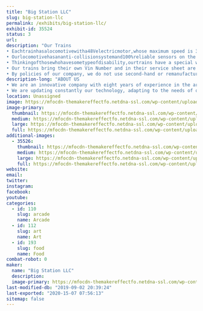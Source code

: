```yaml
---
title: "Big Station LLC"
slug: big-station-llc
permalink: /exhibits/big-station-llc/
exhibit-id: 35524
status: 3
url: 
description: "Our Trains
• Eachtrainhasalocomotivewitha48Velectricmotor,whose maximum speed is 3.5 MPH. And 4 wagons with capacity for 6 children or 4 adults.
• Ourlocomotivehasananti-collisionsystemand100%reliable sensors on the lateral and frontal parts, which prevent any possibility of accident, providing security to all visitors in the Mall.
• Thinkingofthosewhohavesometypeofdisability,ourtrains have a special wagon to transport people in wheelchairs or electric cars.
• Our trains bring their own Vin Number and in their service sheet are the technical specifications, thus certifying the authenticity and quality of the materials with which it was made.
• By policies of our company, we do not use second-hand or remanufactured parts."
description-long: "ABOUT US
• We are an innovative company with eight years of experience in the area of entertainment equipment. Our priority is to provide families with unforgettable experiences.
• We are updating constantly our technology, adapting to the needs of our customers."
location: Unassigned
image: https://mfocdn-themakereffectfo.netdna-ssl.com/wp-content/uploads/2019/08/2709C9AC-1659-461A-9D1A-C2150BADA64D-768x1024.jpeg
image-primary:
  thumbnail: https://mfocdn-themakereffectfo.netdna-ssl.com/wp-content/uploads/2019/08/2709C9AC-1659-461A-9D1A-C2150BADA64D-150x150.jpeg
  medium: https://mfocdn-themakereffectfo.netdna-ssl.com/wp-content/uploads/2019/08/2709C9AC-1659-461A-9D1A-C2150BADA64D-225x300.jpeg
  large: https://mfocdn-themakereffectfo.netdna-ssl.com/wp-content/uploads/2019/08/2709C9AC-1659-461A-9D1A-C2150BADA64D-768x1024.jpeg
  full: https://mfocdn-themakereffectfo.netdna-ssl.com/wp-content/uploads/2019/08/2709C9AC-1659-461A-9D1A-C2150BADA64D.jpeg
additional-images:
  - 35526:
    thumbnail: https://mfocdn-themakereffectfo.netdna-ssl.com/wp-content/uploads/2019/08/F391AC4E-0067-4FE5-A421-F4B74155A697-150x150.jpeg
    medium: https://mfocdn-themakereffectfo.netdna-ssl.com/wp-content/uploads/2019/08/F391AC4E-0067-4FE5-A421-F4B74155A697-225x300.jpeg
    large: https://mfocdn-themakereffectfo.netdna-ssl.com/wp-content/uploads/2019/08/F391AC4E-0067-4FE5-A421-F4B74155A697-768x1024.jpeg
    full: https://mfocdn-themakereffectfo.netdna-ssl.com/wp-content/uploads/2019/08/F391AC4E-0067-4FE5-A421-F4B74155A697.jpeg
website: 
email: 
twitter: 
instagram: 
facebook: 
youtube: 
categories:
  - id: 110
    slug: arcade
    name: Arcade
  - id: 112
    slug: art
    name: Art
  - id: 193
    slug: food
    name: Food
combat-robot: 0
maker:
  name: "Big Station LLC"
  description:
  image-primary: https://mfocdn-themakereffectfo.netdna-ssl.com/wp-content/uploads/2019/08/296C8AF9-9946-4AD4-8458-0369C5A59C21-300x275.jpeg
last-modified-db: "2019-09-02 20:39:24"
last-exported: "2020-15-07 07:56:13"
sitemap: false
---
```


